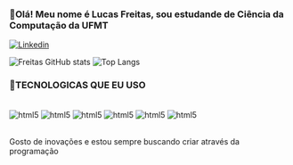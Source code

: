 

### 🚀Olá! Meu nome é Lucas Freitas, sou estudande de Ciência da Computação da UFMT

[![Linkedin](https://img.shields.io/badge/LinkedIn-0077B5?style=for-the-badge&logo=linkedin&logoColor=white)](https://br.linkedin.com/in/lucas-freitas-5aa6701a2)

![Freitas GitHub stats](https://github-readme-stats.vercel.app/api?username=lucasfreitas25&show_icons=true&theme=tokyonight)
![Top Langs](https://github-readme-stats.vercel.app/api/top-langs/?username=lucasfreitas25&layout=compact)
### 🤖TECNOLOGICAS QUE EU USO

<div style="display: inline_block"><br/>
  <img align="center" alt="html5" src="https://img.shields.io/badge/Python-3776AB?style=for-the-badge&logo=python&logoColor=red" />
  <img align="center" alt="html5" src="https://img.shields.io/badge/Java-ED8B00?style=for-the-badge&logo=openjdk&logoColor=white" />
  <img align="center" alt="html5" src="https://img.shields.io/badge/HTML-239120?style=for-the-badge&logo=html5&logoColor=orange" />
  <img align="center" alt="html5" src="https://img.shields.io/badge/CSS-239120?&style=for-the-badge&logo=css3&logoColor=blue" />
  <img align="center" alt="html5" src="https://img.shields.io/badge/JavaScript-323330?style=for-the-badge&logo=javascript&logoColor=F7DF1E" />
  <img align="center" alt="html5" src="https://img.shields.io/badge/PostgreSQL-316192?style=for-the-badge&logo=postgresql&logoColor=white" />
</div> <br/>

Gosto de inovações e estou sempre buscando criar através da programação 
